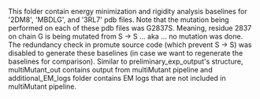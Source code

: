 This folder contain energy minimization and rigidity analysis baselines for '2DM8', 'MBDLG', and '3RL7' pdb files. 
Note that the mutation being performed on each of these pdb files was G2837S. 
Meaning, residue 2837 on chain G is being mutated from S -> S ... aka ... no mutation was done.
The redundancy check in promute source code (which prevent S -> S) was disabled to generate these baselines (in case we want to regenerate the baselines for comparison). 
Similar to preliminary_exp_output's structure, multiMutant_out contains output from multiMutant pipeline and additional_EM_logs folder contains EM logs that are not included in multiMutant pipeline.


